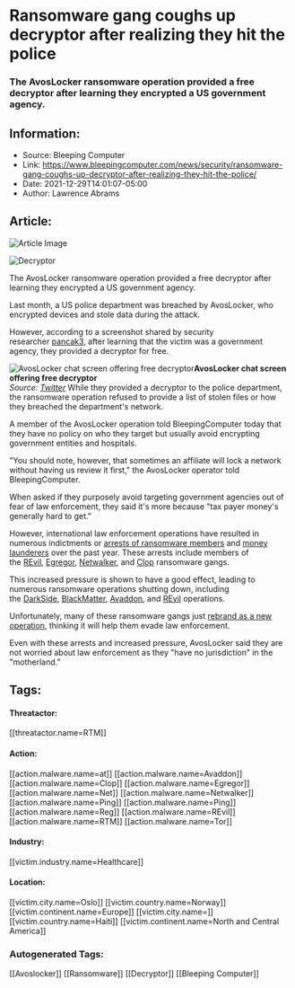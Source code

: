 # Ransomware gang coughs up decryptor after realizing they hit the police
### The AvosLocker ransomware operation provided a free decryptor after learning they encrypted a US government agency.

## Information:
+ Source: Bleeping Computer
+ Link: https://www.bleepingcomputer.com/news/security/ransomware-gang-coughs-up-decryptor-after-realizing-they-hit-the-police/
+ Date: 2021-12-29T14:01:07-05:00
+ Author: Lawrence Abrams


## Article:
![Article Image](https://www.bleepstatic.com/content/hl-images/2021/02/07/brighter-key.jpg)

![Decryptor](https://www.bleepstatic.com/content/hl-images/2021/02/07/brighter-key.jpg)


The AvosLocker ransomware operation provided a free decryptor after learning they encrypted a US government agency.


Last month, a US police department was breached by AvosLocker, who encrypted devices and stole data during the attack.


However, according to a screenshot shared by security researcher [pancak3](https://twitter.com/pancak3lullz), after learning that the victim was a government agency, they provided a decryptor for free.



![AvosLocker chat screen offering free decryptor](https://www.bleepstatic.com/images/news/ransomware/a/avoslocker/us-police-department-free-key/avoslocker-chat.jpg)**AvosLocker chat screen offering free decryptor**  
*Source: [Twitter](https://twitter.com/pancak3lullz/status/1476217440442925057)*
While they provided a decryptor to the police department, the ransomware operation refused to provide a list of stolen files or how they breached the department's network. 


A member of the AvosLocker operation told BleepingComputer today that they have no policy on who they target but usually avoid encrypting government entities and hospitals.


"You should note, however, that sometimes an affiliate will lock a network without having us review it first," the AvosLocker operator told BleepingComputer.


When asked if they purposely avoid targeting government agencies out of fear of law enforcement, they said it's more because "tax payer money's generally hard to get."


However, international law enforcement operations have resulted in numerous indictments or [arrests of ransomware members](https://www.bleepingcomputer.com/news/security/ransomware-operators-behind-hundreds-of-attacks-arrested-in-ukraine/) and [money launderers](https://www.wsj.com/articles/u-s-accuses-russian-of-money-laundering-for-ryuk-ransomware-gang-11636741333) over the past year. These arrests include members of the [REvil](https://www.bleepingcomputer.com/news/security/revil-ransomware-affiliates-arrested-in-romania-and-kuwait/), [Egregor](https://www.bleepingcomputer.com/news/security/egregor-ransomware-affiliates-arrested-by-ukrainian-french-police/), [Netwalker](https://www.bleepingcomputer.com/news/security/us-charges-netwalker-ransomware-affiliate-seizes-ransom-payments/), and [Clop](https://www.bleepingcomputer.com/news/security/ukraine-arrests-clop-ransomware-gang-members-seizes-servers/) ransomware gangs.


This increased pressure is shown to have a good effect, leading to numerous ransomware operations shutting down, including the [DarkSide](https://www.bleepingcomputer.com/news/security/darkside-ransomware-servers-reportedly-seized-operation-shuts-down/), [BlackMatter](https://www.bleepingcomputer.com/news/security/blackmatter-ransomware-claims-to-be-shutting-down-due-to-police-pressure/), [Avaddon](https://www.bleepingcomputer.com/news/security/avaddon-ransomware-shuts-down-and-releases-decryption-keys/), and [REvil](https://www.bleepingcomputer.com/news/security/revil-ransomware-shuts-down-again-after-tor-sites-were-hijacked/) operations.


Unfortunately, many of these ransomware gangs just [rebrand as a new operation](https://www.bleepingcomputer.com/news/security/darkside-ransomware-gang-returns-as-new-blackmatter-operation/), thinking it will help them evade law enforcement.


Even with these arrests and increased pressure, AvosLocker said they are not worried about law enforcement as they "have no jurisdiction" in the "motherland."





## Tags:

#### Threatactor:
[[threatactor.name=RTM]]

#### Action:
[[action.malware.name=at]] [[action.malware.name=Avaddon]] [[action.malware.name=Clop]] [[action.malware.name=Egregor]] [[action.malware.name=Net]] [[action.malware.name=Netwalker]] [[action.malware.name=Ping]] [[action.malware.name=Ping]] [[action.malware.name=Reg]] [[action.malware.name=REvil]] [[action.malware.name=RTM]] [[action.malware.name=Tor]]

#### Industry:
[[victim.industry.name=Healthcare]]

#### Location:
[[victim.city.name=Oslo]] [[victim.country.name=Norway]] [[victim.continent.name=Europe]] [[victim.city.name=]] [[victim.country.name=Haiti]] [[victim.continent.name=North and Central America]]

### Autogenerated Tags:
[[Avoslocker]] [[Ransomware]] [[Decryptor]] [[Bleeping Computer]]

